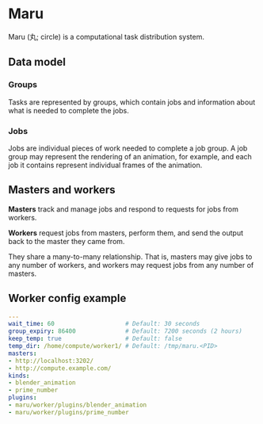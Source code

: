 # Maru

Maru (丸; circle) is a computational task distribution system.

## Data model

### Groups

Tasks are represented by groups, which contain jobs and information about what is needed to complete the jobs.

### Jobs

Jobs are individual pieces of work needed to complete a job group. A job group may represent the rendering of an animation, for example, and each job it contains represent individual frames of the animation.

## Masters and workers

**Masters** track and manage jobs and respond to requests for jobs from workers.

**Workers** request jobs from masters, perform them, and send the output back to the master they came from.

They share a many-to-many relationship. That is, masters may give jobs to any number of workers, and workers may request jobs from any number of masters.

## Worker config example

```yaml
---
wait_time: 60                    # Default: 30 seconds
group_expiry: 86400              # Default: 7200 seconds (2 hours)
keep_temp: true                  # Default: false
temp_dir: /home/compute/worker1/ # Default: /tmp/maru.<PID>
masters:
- http://localhost:3202/
- http://compute.example.com/
kinds:
- blender_animation
- prime_number
plugins:
- maru/worker/plugins/blender_animation
- maru/worker/plugins/prime_number
```
